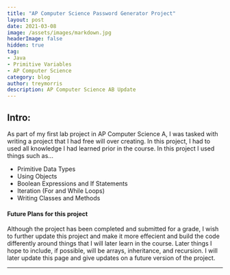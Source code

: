 ```yaml
---
title: "AP Computer Science Password Generator Project"
layout: post
date: 2021-03-08
image: /assets/images/markdown.jpg
headerImage: false
hidden: true
tag:
- Java
- Primitive Variables
- AP Computer Science
category: blog
author: treymorris
description: AP Computer Science AB Update
---
```


## Intro:

As part of my first lab project in AP Computer Science A, I was tasked with writing a project that I had free will over creating. In this project, I had to used all knowledge I had learned prior in the course. In this project I used things such as...

- Primitive Data Types
- Using Objects
- Boolean Expressions and If Statements
- Iteration (For and While Loops)
- Writing Classes and Methods


#### Future Plans for this project
Although the project has been completed and submitted for a grade, I wish to further update this project and make it more effecient and build the code differently around things that I will later learn in the course. Later things I hope to include, if possible, will be arrays, inheritance, and recursion. I will later update this page and give updates on a future version of the project. 

---


[1]: https://daringfireball.net/projects/markdown/
[2]: https://www.fileformat.info/info/unicode/char/2163/index.htm
[3]: https://www.markitdown.net/
[4]: https://daringfireball.net/projects/markdown/basics
[5]: https://daringfireball.net/projects/markdown/syntax
[6]: https://kune.fr/wp-content/uploads/2013/10/ghost-blog.jpg
